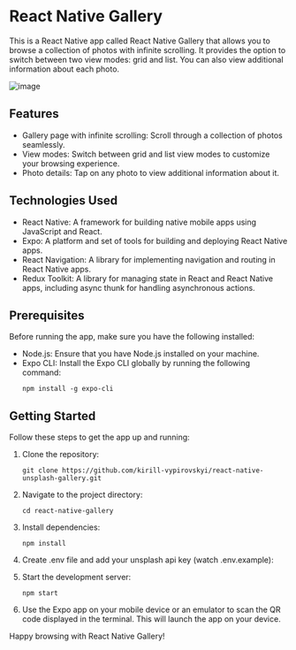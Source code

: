 # React Native Gallery

This is a React Native app called React Native Gallery that allows you to browse a collection of photos with infinite scrolling. It provides the option to switch between two view modes: grid and list. You can also view additional information about each photo.

![image](https://github.com/kirill-vypirovskyi/react-native-unsplash-gallery/assets/121887457/1ed76ffe-c4f2-49fd-93ae-2d6ae33ab13d)

## Features

- Gallery page with infinite scrolling: Scroll through a collection of photos seamlessly.
- View modes: Switch between grid and list view modes to customize your browsing experience.
- Photo details: Tap on any photo to view additional information about it.

## Technologies Used

- React Native: A framework for building native mobile apps using JavaScript and React.
- Expo: A platform and set of tools for building and deploying React Native apps.
- React Navigation: A library for implementing navigation and routing in React Native apps.
- Redux Toolkit: A library for managing state in React and React Native apps, including async thunk for handling asynchronous actions.

## Prerequisites

Before running the app, make sure you have the following installed:

- Node.js: Ensure that you have Node.js installed on your machine.
- Expo CLI: Install the Expo CLI globally by running the following command:
  ```
  npm install -g expo-cli
  ```

## Getting Started

Follow these steps to get the app up and running:

1. Clone the repository:
   ```
   git clone https://github.com/kirill-vypirovskyi/react-native-unsplash-gallery.git
   ```

2. Navigate to the project directory:
   ```
   cd react-native-gallery
   ```

3. Install dependencies:
   ```
   npm install
   ```
   
4. Create .env file and add your unsplash api key (watch .env.example):

5. Start the development server:
   ```
   npm start
   ```

5. Use the Expo app on your mobile device or an emulator to scan the QR code displayed in the terminal. This will launch the app on your device.

Happy browsing with React Native Gallery!
